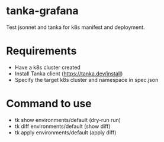 # tanka-grafana

Test jsonnet and tanka for k8s manifest and deployment.

# Requirements

- Have a k8s cluster created
- Install Tanka client (https://tanka.dev/install)
- Specify the target k8s cluster and namespace in spec.json

# Command to use 

- tk show environments/default (dry-run run)
- tk diff environments/default (show diff)
- tk apply environments/default (apply diff)
